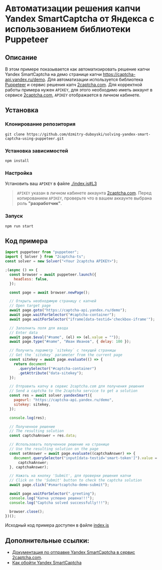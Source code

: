 # Автоматизации решения капчи Yandex SmartCaptcha от Яндекса с использованием библиотеки Puppeteer

## Описание

В этом примере показывается как автоматизировать решение капчи Yandex SmartCaptcha на демо странице капчи https://captcha-api.yandex.ru/demo. Для автоматизации используется библиотека [Puppeteer](https://pptr.dev/) и сервис решения капч [2captcha.com](https://2captcha.com/?from=16653706). Для корректной работы примера нужен `APIKEY`, для этого необходимо иметь аккаунт в сервисе [2captcha.com](https://2captcha.com/?from=16653706), `APIKEY` отображается в личном кабинете.

## Установка

### Клонирование репозитория

`git clone https://github.com/dzmitry-duboyski/solving-yandex-smart-captcha-using-puppeteer.git`

### Установка зависимостей

`npm install`

### Настройка

Установить ваш `APIKEY` в файле [./index.js#L3](./index.js#L3)

> `APIKEY` указан в личном кабинете аккаунта [2captcha.com](https://2captcha.com/?from=16653706). Перед копированием `APIKEY`, проверьте что в вашем аккаунте выбрана роль **"разработчик"**.
<!-- > Скриншот: -->

### Запуск

`npm run start`

## Код примера

```js
import puppeteer from "puppeteer";
import { Solver } from "2captcha-ts";
const solver = new Solver("<Your 2captcha APIKEY>");

;(async () => {
  const browser = await puppeteer.launch({
    headless: false,
  });

  const page = await browser.newPage();

  // Открыть необходимую страницу с капчей
  // Open target page
  await page.goto("https://captcha-api.yandex.ru/demo");
  await page.waitForSelector("#captcha-container");
  await page.waitForSelector("iframe[data-testid='checkbox-iframe'");

  // Заполнить поля для ввода
  // Enter data
  await page.$eval("#name", (el) => (el.value = ""));
  await page.type("#name", "Иван Иванов", { delay: 100 });

  // Получить параметр `sitekey` с текущей страницы
  // Get the `sitekey` parameter from the current page
  const sitekey = await page.evaluate(() => {
    return document
      .querySelector("#captcha-container")
      .getAttribute("data-sitekey");
  });

  // Отправить капчу в сервис 2captcha.com для получения решения
  // Send a captcha to the 2captcha service to get a solution
  const res = await solver.yandexSmart({
    pageurl: "https://captcha-api.yandex.ru/demo",
    sitekey: sitekey,
  });

  console.log(res);

  // Полученное решение
  // The resulting solution
  const captchaAnswer = res.data;

  // Использовать полученное решение на странице
  // Use the resulting solution on the page
  const setAnswer = await page.evaluate((captchaAnswer) => {
    document.querySelector("input[data-testid='smart-token']").value =
      captchaAnswer;
  }, captchaAnswer);

  // Нажать на кнопку 'Submit', для проверки решения капчи
  // Click on the 'Submit' button to check the captcha solution
  await page.click("#smartcaptcha-demo-submit");

  await page.waitForSelector(".greeting");
  console.log("Капча успешно решена!!!");
  console.log("Captcha solved successfully!!!");

  browser.close();
})();
```

Исходный код примера доступен в файле [index.js](/index.js)

## Дополнительные ссылки:

- [Документация по отправке Yandex SmartCaptcha в сервис 2captcha.com](https://2captcha.com/2captcha-api#yandex?from=16653706).
- [Как обойти Yandex SmartCaptcha](https://2captcha.com/p/yandex-captcha-bypass-service/?from=16653706)
